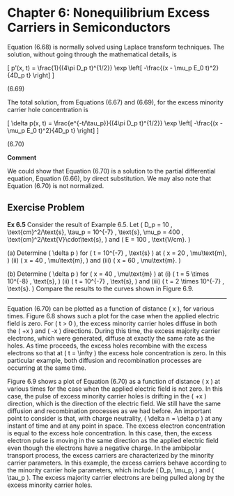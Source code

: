 # Chapter 6: Nonequilibrium Excess Carriers in Semiconductors

Equation (6.68) is normally solved using Laplace transform techniques. The solution, without going through the mathematical details, is

\[
p'(x, t) = \frac{1}{(4\pi D_p t)^{1/2}} \exp \left[ -\frac{(x - \mu_p E_0 t)^2}{4D_p t} \right]
\]

(6.69)

The total solution, from Equations (6.67) and (6.69), for the excess minority carrier hole concentration is

\[
\delta p(x, t) = \frac{e^{-t/\tau_p}}{(4\pi D_p t)^{1/2}} \exp \left[ -\frac{(x - \mu_p E_0 t)^2}{4D_p t} \right]
\]

(6.70)

**Comment**

We could show that Equation (6.70) is a solution to the partial differential equation, Equation (6.66), by direct substitution. We may also note that Equation (6.70) is not normalized.

## Exercise Problem

**Ex 6.5** Consider the result of Example 6.5. Let \( D_p = 10 \, \text{cm}^2/\text{s}, \tau_p = 10^{-7} \, \text{s}, \mu_p = 400 \, \text{cm}^2/\text{V}\cdot\text{s}, \) and \( E = 100 \, \text{V/cm}. \)

(a) Determine \( \delta p \) for \( t = 10^{-7} \, \text{s} \) at \( x = 20 \, \mu\text{m}, \) (ii) \( x = 40 \, \mu\text{m}, \) and (iii) \( x = 60 \, \mu\text{m}. \)

(b) Determine \( \delta p \) for \( x = 40 \, \mu\text{m} \) at (i) \( t = 5 \times 10^{-8} \, \text{s}, \) (ii) \( t = 10^{-7} \, \text{s}, \) and (iii) \( t = 2 \times 10^{-7} \, \text{s}. \) Compare the results to the curves shown in Figure 6.9.

----

Equation (6.70) can be plotted as a function of distance \( x \), for various times. Figure 6.8 shows such a plot for the case when the applied electric field is zero. For \( t > 0 \), the excess minority carrier holes diffuse in both the \( +x \) and \( -x \) directions. During this time, the excess majority carrier electrons, which were generated, diffuse at exactly the same rate as the holes. As time proceeds, the excess holes recombine with the excess electrons so that at \( t = \infty \) the excess hole concentration is zero. In this particular example, both diffusion and recombination processes are occurring at the same time.

Figure 6.9 shows a plot of Equation (6.70) as a function of distance \( x \) at various times for the case when the applied electric field is not zero. In this case, the pulse of excess minority carrier holes is drifting in the \( +x \) direction, which is the direction of the electric field. We still have the same diffusion and recombination processes as we had before. An important point to consider is that, with charge neutrality, \( \delta n = \delta p \) at any instant of time and at any point in space. The excess electron concentration is equal to the excess hole concentration. In this case, then, the excess electron pulse is moving in the same direction as the applied electric field even though the electrons have a negative charge. In the ambipolar transport process, the excess carriers are characterized by the minority carrier parameters. In this example, the excess carriers behave according to the minority carrier hole parameters, which include \( D_p, \mu_p, \) and \( \tau_p \). The excess majority carrier electrons are being pulled along by the excess minority carrier holes.